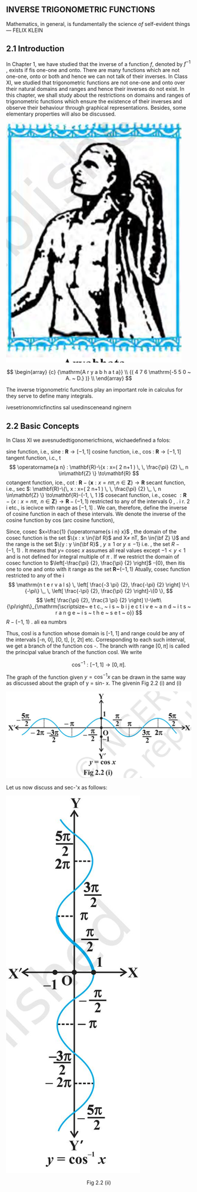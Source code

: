 ## INVERSE TRIGONOMETRIC FUNCTIONS

Mathematics, in general, is fundamentally the science $o f$ self-evident things — FELIX KLEIN

## 2.1 Introduction

In Chapter 1, we have studied that the inverse of a function $f,$ denoted by $f^{-1}$ , exists if fis one-one and onto. There are many functions which are not one-one, onto or both and hence we can not talk of their inverses. In Class XI, we studied that trigonometric functions are not one-one and onto over their natural domains and ranges and hence their inverses do not exist. In this chapter, we shall study about the restrictions on domains and ranges of trigonometric functions which ensure the existence of their inverses and observe their behaviour through graphical representations. Besides, some elementary properties will also be discussed.

![](figures/0-3-FIGURE.jpg)

$$
\begin{array} {c} {\mathrm{A r y a b h a t a}} \\ {( 4 7 6 \mathrm{-5 5 0 ~ A. ~ D.} )} \\ \end{array}
$$

The inverse trigonometric functions play an important role in calculus for they serve to define many integrals.

ivesetrionomricfinctins sal usedinsceneand nginern

## 2.2 Basic Concepts

In Class $\mathrm{X I}$ we avesnudedtigonomericfnions, wichaedefined a folos:

sine function, i.e., sine : $\mathbf{R} \to[-1, 1 ]$ 
cosine function, i.e., cos : $\mathbf{R} \to[-1, \, 1 ]$ 
tangent function, i.c., t
$$
\operatorname{a n} : \mathbf{R}-\{x : x=( 2 n+1 ) \, \, \frac{\pi} {2} \,, n \in\mathbf{Z} \} \to\mathbf{R}
$$
cotangent function, ice., cot : $\mathbf{R}-\{\mathbf{x} : x=n \pi, \mathbf{} n \in\mathbf{Z} \} \to\mathbf{R}$ 
secant function, i.e., sec $: \mathbf{R}-\{\, x : x=( 2 n+1 ) \, \, \frac{\pi} {2} \,, \, n \in\mathbf{Z} \} \to\mathbf{R}-(-1, \, 1 )$ cosecant function, i.e., cosec $: \mathbf{R}-\{x : x=n \pi, \, \, \, n \in\mathbf{Z} \} \to\mathbf{R}-(-1, \, 1 )$ restricted to any of the intervals 0 , . i r. 2 i etc., is iecivce with range as $[-1, \, 1 ]$ . We can, therefore, define the inverse of cosine function in each of these intervals. We denote the inverse of the cosine function by cos (arc cosine function),

Since, cosec $x=\frac{1} {\operatorname{s i n} x}$ , the domain of the cosec function is the set $\{x : x \in{\bf R}$ and X≠ nT, $n \in{\bf Z} \}$ and the range is the set $\{y : y \in{\bf R}$ , $y \geq1$ or $y \leq-1 \} \mathrm{~ i. e.}$ , the set $R-(-1, ~ 1 )$ . It means that $y=$ cosec $x$ assumes all real values except $- 1 < y < 1$ and is not defined for integral multiple of $\pi$ . If we restrict the domain of cosec function to
 $\left[-\frac{\pi} {2}, \frac{\pi} {2} \right]$ -{0}, then itis one to one and onto with it range as the set $\mathbf{R-} (-1, 1 )$ Atually,
cosec function restricted to any of the i
$$
\mathrm{n t e r v a l s} \, \left[ \frac{-3 \pi} {2}, \frac{-\pi} {2} \right] \!-\{-\pi\} \,, \, \left[ \frac{-\pi} {2}, \frac{\pi} {2} \right]-\{0 \},
$$
$$
\left[ \frac{\pi} {2}, \frac{3 \pi} {2} \right] \!-\left\{\pi\right\}_{\mathrm{\scriptsize~ e t c., ~ i s ~ b i j e c t i v e ~ a n d ~ i t s ~ r a n g e ~ i s ~ t h e ~ s e t ~ o}}
$$
 $R-(-1, ~ 1 )$ .
ali ea numbrs

Thus, cosl is a function whose domain is [-1, 1] and range could be any of the intervals [-n, 0], [O, t], [r, 2t] etc. Corresponding to each such interval, we get a branch of the function cos -. The branch with range $[ 0, \pi]$ is called the principal value branch of the function cosl. We write

$$
\operatorname{c o s}^{-1} : [-1, \, 1 ] \to[ 0, \, \pi].
$$

The graph of the function given $y=\operatorname{c o s}^{-1} x$ can be drawn in the same way as discussed about the graph of y = sin- x. The
givenin Fig $2. 2 \mathrm{~ ( i )}$ and (i)

![](figures/3-5-FIGURE.jpg)

Let us now discuss and sec-'x as follows:

![](figures/3-7-FIGURE.jpg)

$$
\mathrm{F i g ~ 2. 2 ~ ( i i )}
$$

